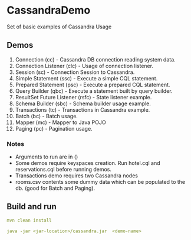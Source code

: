 # CassandraDemo

Set of basic examples of Cassandra Usage

## Demos
1. Connection (cc) - Cassandra DB connection reading system data.
2. Connection Listener (clc) - Usage of connection listener.
3. Session (sc) - Connection Session to Cassandra.
4. Simple Statement (ssc) - Execute a simple CQL statement.
5. Prepared Statement (psc) - Execute a prepared CQL statement.
6. Query Builder (qbc) - Execute a statement built by query builder.
7. ResultSet Future Listener (rsfc) - State listener example.
8. Schema Builder (sbc) - Schema builder usage example.
9. Transactions (tc) - Transactions in Cassandra example.
10. Batch (bc) - Batch usage.
11. Mapper (mc) - Mapper to Java POJO
12. Paging (pc) - Pagination usage.

### Notes
- Arguments to run are in ()
- Some demos require keyspaces creation. Run hotel.cql and reservations.cql before running demos.
- Transactions demo requires two Cassandra nodes
- rooms.csv contents some dummy data which can be populated to the db. (good for Batch and Paging).


## Build and run

```yaml
mvn clean install

java -jar <jar-location>/cassandra.jar  <demo-name>
```
